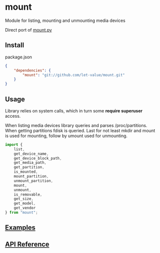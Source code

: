 # mount

Module for listing, mounting and unmounting media devices

Direct port of [mount.py](https://github.com/vallentin/mount.py)

## Install

package.json

```json
{
    "dependencies": {
        "mount": "git://github.com/let-value/mount.git"
    }
}
```

## Usage

Library relies on system calls, which in turn some **require superuser** access.

When listing media devices library queries and parses /proc/partitions. When getting partitions fdisk is queried. Last for not least mkdir and mount is used for mounting, follow by umount used for unmounting.

```javascript
import {
    list,
    get_device_name,
    get_device_block_path,
    get_media_path,
    get_partition,
    is_mounted,
    mount_partition,
    unmount_partition,
    mount,
    unmount,
    is_removable,
    get_size,
    get_model,
    get_vendor
} from "mount";
```

## [Examples](https://github.com/vallentin/mount.py/blob/master/README.md#examples-1)

## [API Reference](https://github.com/vallentin/mount.py/blob/master/README.md#api-reference)
